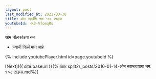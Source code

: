 ```yaml
---
layout: post
last_modified_at: 2021-03-30
title: ओम महावीषे नमः १०८ टाइम्स
youtubeId: -K3-VfomqRs
---
```

 
 
 ओम नीलकांडया नमः  
 
 -  ज्याची निळी मान आहे 
 
  
 
  
 
 
 
 
 
 


{% include youtubePlayer.html id=page.youtubeId %}
 
[Next]({{ site.baseurl }}{% link  split2/_posts/2016-01-14-ओम स्वाभावयाया नमः १०८ टाइम्स.md%})
 
